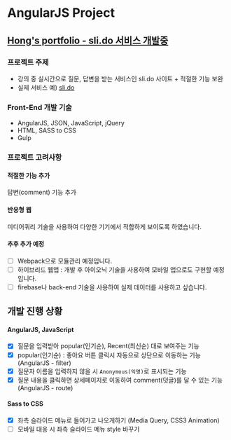 # AngularJS Project
## [Hong's portfolio - sli.do 서비스 개발중](https://sharryhong.github.io/TIL/angularjs/hs_slido/src/index.html)

### 프로젝트 주제 

- 강의 중 실시간으로 질문, 답변을 받는 서비스인 sli.do 사이트 + 적절한 기능 보완 <br>
- 실제 서비스 예) [sli.do](https://app.sli.do/event/qao1egje/ask)

### Front-End 개발 기술

- AngularJS, JSON, JavaScript, jQuery
- HTML, SASS to CSS 
- Gulp

### 프로젝트 고려사항

#### 적절한 기능 추가<br>
답변(comment) 기능 추가

#### 반응형 웹 <br>
미디어쿼리 기술을 사용하여 다양한 기기에서 적합하게 보이도록 하였습니다.

#### 추후 추가 예정 <br>
- [ ] Webpack으로 모듈관리 예정입니다. <br>
- [ ] 하이브리드 웹앱 : 개발 후 아이오닉 기술을 사용하여 모바일 앱으로도 구현할 예정입니다.<br>
- [ ] firebase나 back-end 기술을 사용하여 실제 데이터를 사용하고 싶습니다. 

## 개발 진행 상황

#### AngularJS, JavaScript 
- [x] 질문을 입력받아 popular(인기순), Recent(최신순) 대로 보여주는 기능 
- [x] popular(인기순) : 좋아요 버튼 클릭시 자동으로 상단으로 이동하는 기능 (AngularJS - filter)
- [x] 질문자 이름을 입력하지 않을 시 `Anonymous(익명)`로 표시되는 기능 
- [x] 질문 내용을 클릭하면 상세페이지로 이동하여 comment(덧글)를 달 수 있는 기능 (AngularJS - route)

#### Sass to CSS 
- [x] 좌측 슬라이드 메뉴로 들어가고 나오게하기 (Media Query, CSS3 Animation)
- [ ] 모바일 대응 시 좌측 슬라이드 메뉴 style 바꾸기 